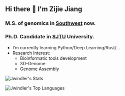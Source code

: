 ## Hi there 👋 I'm Zijie Jiang

### M.S. of genomics in [Southwest](http://admissions.swu.edu.cn/) now.

### Ph.D. Candidate in [SJTU](https://en.sjtu.edu.cn/) University.


- I’m currently learning Python/Deep Learning/Rust/...
- Research Interest:
    + Bioinformatic tools development 
    + 3D-Genome
    + Genome Assembly



![Jwindler's Stats](https://github-readme-stats.vercel.app/api?username=Jwindler&theme=default&show_icons=true&hide_border=true&count_private=true)

![Jwindler's Top Languages](https://github-readme-stats.vercel.app/api/top-langs/?username=Jwindler&theme=default&show_icons=true&hide_border=true&layout=compact)
